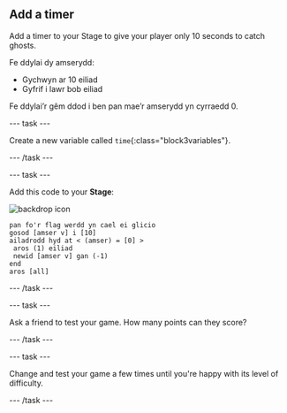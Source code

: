 ## Add a timer

Add a timer to your Stage to give your player only 10 seconds to catch ghosts.

Fe ddylai dy amserydd:

+ Gychwyn ar 10 eiliad
+ Gyfrif i lawr bob eiliad

Fe ddylai’r gêm ddod i ben pan mae’r amserydd yn cyrraedd 0.

\--- task \---

Create a new variable called `time`{:class="block3variables"}.

\--- /task \---

\--- task \---

Add this code to your **Stage**:

![backdrop icon](images/ghost-backdrop.png)

```blocks3
pan fo'r flag werdd yn cael ei glicio
gosod [amser v] i [10]
ailadrodd hyd at < (amser) = [0] >
 aros (1) eiliad
 newid [amser v] gan (-1)
end
aros [all]
```

\--- /task \---

\--- task \---

Ask a friend to test your game. How many points can they score?

\--- /task \---

\--- task \---

Change and test your game a few times until you're happy with its level of difficulty.

\--- /task \---